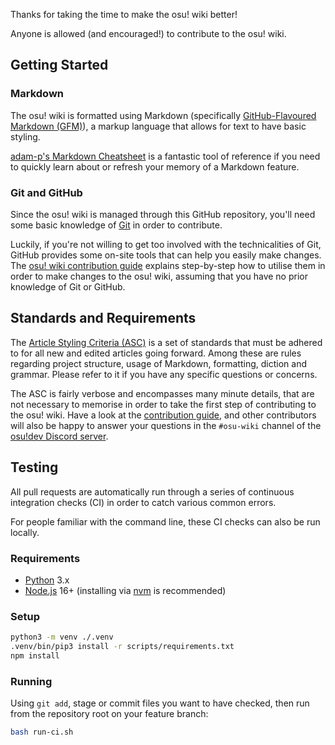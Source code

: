 Thanks for taking the time to make the osu! wiki better!

Anyone is allowed (and encouraged!) to contribute to the osu! wiki.

## Getting Started

### Markdown

The osu! wiki is formatted using Markdown (specifically [GitHub-Flavoured Markdown (GFM)](https://help.github.com/articles/getting-started-with-writing-and-formatting-on-github/)), a markup language that allows for text to have basic styling.

[adam-p's Markdown Cheatsheet](https://github.com/adam-p/markdown-here/wiki/Markdown-Cheatsheet) is a fantastic tool of reference if you need to quickly learn about or refresh your memory of a Markdown feature.

### Git and GitHub

Since the osu! wiki is managed through this GitHub repository, you'll need some basic knowledge of [Git](https://git-scm.com/) in order to contribute.

Luckily, if you're not willing to get too involved with the technicalities of Git, GitHub provides some on-site tools that can help you easily make changes. The [osu! wiki contribution guide](https://github.com/ppy/osu-wiki/tree/master/wiki/osu!_wiki/Contribution_guide) explains step-by-step how to utilise them in order to make changes to the osu! wiki, assuming that you have no prior knowledge of Git or GitHub.

## Standards and Requirements

The [Article Styling Criteria (ASC)](https://github.com/ppy/osu-wiki/tree/master/wiki/Article_styling_criteria) is a set of standards that must be adhered to for all new and edited articles going forward. Among these are rules regarding project structure, usage of Markdown, formatting, diction and grammar. Please refer to it if you have any specific questions or concerns.

The ASC is fairly verbose and encompasses many minute details, that are not necessary to memorise in order to take the first step of contributing to the osu! wiki. Have a look at the [contribution guide](https://github.com/ppy/osu-wiki/tree/master/wiki/osu!_wiki/Contribution_guide), and other contributors will also be happy to answer your questions in the `#osu-wiki` channel of the [osu!dev Discord server](https://discord.gg/ppy).

## Testing

All pull requests are automatically run through a series of continuous integration checks (CI) in order to catch various common errors.

For people familiar with the command line, these CI checks can also be run locally.

### Requirements

- [Python](https://www.python.org/) 3.x
- [Node.js](https://nodejs.org/) 16+ (installing via [nvm](https://github.com/nvm-sh/nvm) is recommended)

### Setup

```sh
python3 -m venv ./.venv
.venv/bin/pip3 install -r scripts/requirements.txt
npm install
```

### Running

Using `git add`, stage or commit files you want to have checked, then run from the repository root on your feature branch:

```sh
bash run-ci.sh
```
